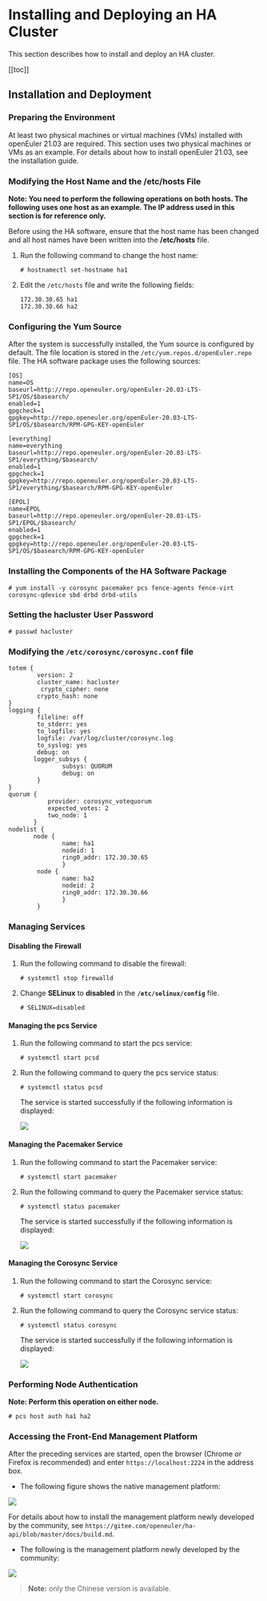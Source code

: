 # Installing and Deploying an HA Cluster

This section describes how to install and deploy an HA cluster.

\[\[toc]]

## Installation and Deployment

### Preparing the Environment

At least two physical machines or virtual machines (VMs) installed with openEuler 21.03 are required. This section uses two physical machines or VMs as an example. For details about how to install openEuler 21.03, see the installation guide.

### Modifying the Host Name and the /etc/hosts File

**Note: You need to perform the following operations on both hosts. The following uses one host as an example. The IP address used in this section is for reference only.**

Before using the HA software, ensure that the host name has been changed and all host names have been written into the **/etc/hosts** file.

1. Run the following command to change the host name:
   
   ```
   # hostnamectl set-hostname ha1
   ```

2. Edit the `/etc/hosts` file and write the following fields:
   
   ```
   172.30.30.65 ha1
   172.30.30.66 ha2
   ```

### Configuring the Yum Source

After the system is successfully installed, the Yum source is configured by default. The file location is stored in the `/etc/yum.repos.d/openEuler.repo` file. The HA software package uses the following sources:

```
[OS]
name=OS
baseurl=http://repo.openeuler.org/openEuler-20.03-LTS-SP1/OS/$basearch/
enabled=1
gpgcheck=1
gpgkey=http://repo.openeuler.org/openEuler-20.03-LTS-SP1/OS/$basearch/RPM-GPG-KEY-openEuler

[everything]
name=everything
baseurl=http://repo.openeuler.org/openEuler-20.03-LTS-SP1/everything/$basearch/
enabled=1
gpgcheck=1
gpgkey=http://repo.openeuler.org/openEuler-20.03-LTS-SP1/everything/$basearch/RPM-GPG-KEY-openEuler

[EPOL]
name=EPOL
baseurl=http://repo.openeuler.org/openEuler-20.03-LTS-SP1/EPOL/$basearch/
enabled=1
gpgcheck=1
gpgkey=http://repo.openeuler.org/openEuler-20.03-LTS-SP1/OS/$basearch/RPM-GPG-KEY-openEuler
```

### Installing the Components of the HA Software Package

```
# yum install -y corosync pacemaker pcs fence-agents fence-virt corosync-qdevice sbd drbd drbd-utils
```

### Setting the **hacluster** User Password

```
# passwd hacluster
```

### Modifying the `/etc/corosync/corosync.conf` file

```
totem {
        version: 2
        cluster_name: hacluster
         crypto_cipher: none
        crypto_hash: none
}
logging {         
        fileline: off
        to_stderr: yes
        to_logfile: yes
        logfile: /var/log/cluster/corosync.log
        to_syslog: yes
        debug: on
       logger_subsys {
               subsys: QUORUM
               debug: on
        }
}
quorum {
           provider: corosync_votequorum
           expected_votes: 2
           two_node: 1
       }
nodelist {
       node {
               name: ha1
               nodeid: 1
               ring0_addr: 172.30.30.65
               }
        node {
               name: ha2
               nodeid: 2
               ring0_addr: 172.30.30.66
               }
        }
```

### Managing Services

#### Disabling the Firewall

1. Run the following command to disable the firewall:
   ```
   # systemctl stop firewalld
   ```
2. Change **SELinux** to **disabled** in the **`/etc/selinux/config`** file.
   ```
   # SELINUX=disabled
   ```

#### Managing the pcs Service

1. Run the following command to start the pcs service:
   
   ```
   # systemctl start pcsd
   ```

2. Run the following command to query the pcs service status:
   
   ```
   # systemctl status pcsd
   ```
   
   The service is started successfully if the following information is displayed:
   
   ![](./figures/HA-pcs.png)

#### Managing the Pacemaker Service

1. Run the following command to start the Pacemaker service:
   
   ```
   # systemctl start pacemaker
   ```

2. Run the following command to query the Pacemaker service status:
   
   ```
   # systemctl status pacemaker
   ```
   
   The service is started successfully if the following information is displayed:
   
   ![](./figures/HA-pacemaker.png)

#### Managing the Corosync Service

1. Run the following command to start the Corosync service:
   
   ```
   # systemctl start corosync
   ```

2. Run the following command to query the Corosync service status:
   
   ```
   # systemctl status corosync
   ```
   
   The service is started successfully if the following information is displayed:
   
   ![](./figures/HA-corosync.png)

### Performing Node Authentication

**Note: Perform this operation on either node.**

```
# pcs host auth ha1 ha2
```

### Accessing the Front-End Management Platform

After the preceding services are started, open the browser (Chrome or Firefox is recommended) and enter `https://localhost:2224` in the address box.

- The following figure shows the native management platform:

![](./figures/HA-login.png)

For details about how to install the management platform newly developed by the community, see `https://gitee.com/openeuler/ha-api/blob/master/docs/build.md`.

- The following is the management platform newly developed by the community:

![](./figures/HA-api.png)

>**Note:**
> only the Chinese version is available.